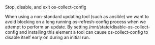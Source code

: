 Stop, disable, and exit os-collect-config

When using a non-standard updating tool (such as ansible) we want to avoid
blocking on a long running os-refresh-config process when we attempt to
perform an update. By setting /mnt/state/disable-os-collect-config and
installing this element a tool can cause os-collect-config to disable itself
early on during an initial run.
